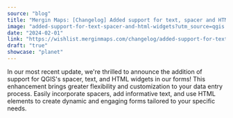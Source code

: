 ```yaml
---
source: "blog"
title: "Mergin Maps: [Changelog] Added support for text, spacer and HTML widgets"
image: "added-support-for-text-spacer-and-html-widgets?utm_source=qgis."
date: "2024-02-01"
link: "https://wishlist.merginmaps.com/changelog/added-support-for-text-spacer-and-html-widgets?utm_source=qgis"
draft: "true"
showcase: "planet"
---
```


<p>In our most recent update, we're thrilled to announce the addition of support for QGIS's spacer, text, and HTML widgets in our forms! This enhancement brings greater flexibility and customization to your data entry process. Easily incorporate spacers, add informative text, and use HTML elements to create dynamic and engaging forms tailored to your specific needs. </p><p></p><p></p>
